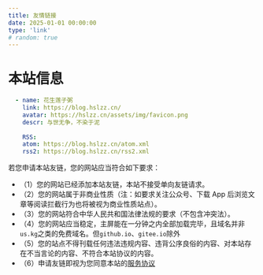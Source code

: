 ```yaml
---
title: 友情链接
date: 2025-01-01 00:00:00
type: 'link'
# random: true
---
```


# 本站信息

```yaml
  - name: 花生莲子粥
	link: https://blog.hslzz.cn/
	avatar: https://hslzz.cn/assets/img/favicon.png
	descr: 与世无争，不染于泥
	
	RSS:
	atom: https://blog.hslzz.cn/atom.xml
	rss2: https://blog.hslzz.cn/rss2.xml
```

若您申请本站友链，您的网站应当符合如下要求：

- （1）您的网站已经添加本站友链，本站不接受单向友链请求。
- （2）您的网站属于非商业性质（注：如要求关注公众号、下载 App 后浏览文章等阅读拦截行为也将被视为商业性质站点）。
- （3）您的网站符合中华人民共和国法律法规的要求（不包含冲突法）。
- （4）您的网站应当稳定，主屏能在一分钟之内全部加载完毕，且域名并非`us.kg`之类的免费域名。但`github.io`、`gitee.io`除外
- （5）您的站点不得刊载任何违法违规内容、违背公序良俗的内容、对本站存在不当言论的内容、不符合本站协议的内容。
- （6）申请友链即视为您同意本站的[服务协议](/license)
